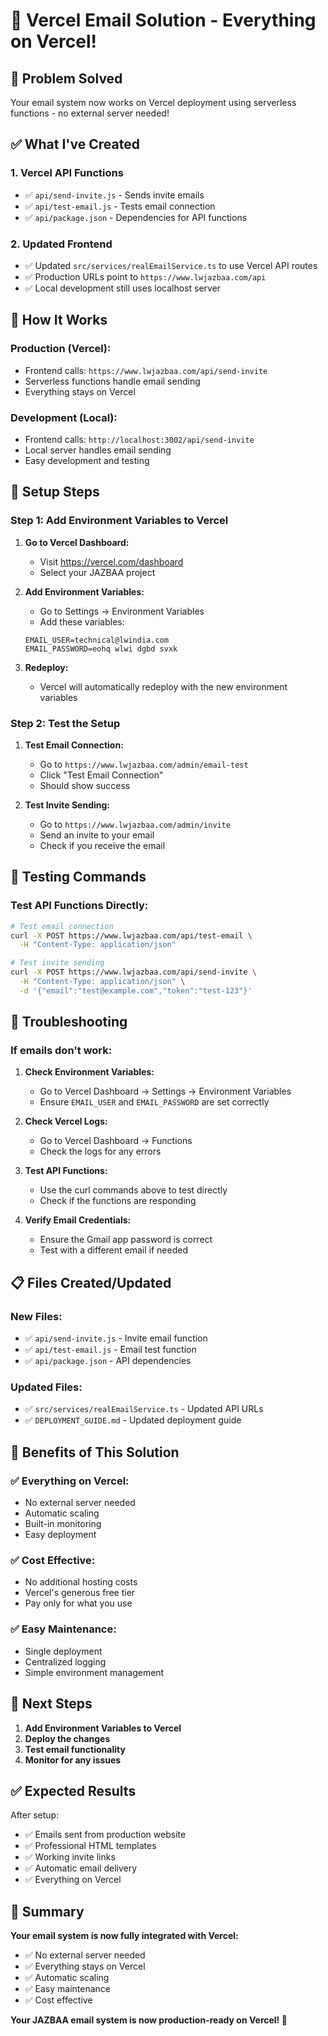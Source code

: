 # 🚀 Vercel Email Solution - Everything on Vercel!

## 🎯 Problem Solved
Your email system now works on Vercel deployment using serverless functions - no external server needed!

## ✅ What I've Created

### **1. Vercel API Functions**
- ✅ `api/send-invite.js` - Sends invite emails
- ✅ `api/test-email.js` - Tests email connection
- ✅ `api/package.json` - Dependencies for API functions

### **2. Updated Frontend**
- ✅ Updated `src/services/realEmailService.ts` to use Vercel API routes
- ✅ Production URLs point to `https://www.lwjazbaa.com/api`
- ✅ Local development still uses localhost server

## 🚀 How It Works

### **Production (Vercel):**
- Frontend calls: `https://www.lwjazbaa.com/api/send-invite`
- Serverless functions handle email sending
- Everything stays on Vercel

### **Development (Local):**
- Frontend calls: `http://localhost:3002/api/send-invite`
- Local server handles email sending
- Easy development and testing

## 🎯 Setup Steps

### **Step 1: Add Environment Variables to Vercel**

1. **Go to Vercel Dashboard:**
   - Visit https://vercel.com/dashboard
   - Select your JAZBAA project

2. **Add Environment Variables:**
   - Go to Settings → Environment Variables
   - Add these variables:
   ```
   EMAIL_USER=technical@lwindia.com
   EMAIL_PASSWORD=eohq wlwi dgbd svxk
   ```

3. **Redeploy:**
   - Vercel will automatically redeploy with the new environment variables

### **Step 2: Test the Setup**

1. **Test Email Connection:**
   - Go to `https://www.lwjazbaa.com/admin/email-test`
   - Click "Test Email Connection"
   - Should show success

2. **Test Invite Sending:**
   - Go to `https://www.lwjazbaa.com/admin/invite`
   - Send an invite to your email
   - Check if you receive the email

## 🧪 Testing Commands

### **Test API Functions Directly:**
```bash
# Test email connection
curl -X POST https://www.lwjazbaa.com/api/test-email \
  -H "Content-Type: application/json"

# Test invite sending
curl -X POST https://www.lwjazbaa.com/api/send-invite \
  -H "Content-Type: application/json" \
  -d '{"email":"test@example.com","token":"test-123"}'
```

## 🔧 Troubleshooting

### **If emails don't work:**

1. **Check Environment Variables:**
   - Go to Vercel Dashboard → Settings → Environment Variables
   - Ensure `EMAIL_USER` and `EMAIL_PASSWORD` are set correctly

2. **Check Vercel Logs:**
   - Go to Vercel Dashboard → Functions
   - Check the logs for any errors

3. **Test API Functions:**
   - Use the curl commands above to test directly
   - Check if the functions are responding

4. **Verify Email Credentials:**
   - Ensure the Gmail app password is correct
   - Test with a different email if needed

## 📋 Files Created/Updated

### **New Files:**
- ✅ `api/send-invite.js` - Invite email function
- ✅ `api/test-email.js` - Email test function
- ✅ `api/package.json` - API dependencies

### **Updated Files:**
- ✅ `src/services/realEmailService.ts` - Updated API URLs
- ✅ `DEPLOYMENT_GUIDE.md` - Updated deployment guide

## 🎉 Benefits of This Solution

### **✅ Everything on Vercel:**
- No external server needed
- Automatic scaling
- Built-in monitoring
- Easy deployment

### **✅ Cost Effective:**
- No additional hosting costs
- Vercel's generous free tier
- Pay only for what you use

### **✅ Easy Maintenance:**
- Single deployment
- Centralized logging
- Simple environment management

## 🚀 Next Steps

1. **Add Environment Variables to Vercel**
2. **Deploy the changes**
3. **Test email functionality**
4. **Monitor for any issues**

## ✅ Expected Results

After setup:
- ✅ Emails sent from production website
- ✅ Professional HTML templates
- ✅ Working invite links
- ✅ Automatic email delivery
- ✅ Everything on Vercel

## 🎉 Summary

**Your email system is now fully integrated with Vercel:**
- ✅ No external server needed
- ✅ Everything stays on Vercel
- ✅ Automatic scaling
- ✅ Easy maintenance
- ✅ Cost effective

**Your JAZBAA email system is now production-ready on Vercel! 🚀** 